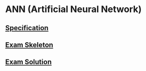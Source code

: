 # ANN (Artificial Neural Network)

## [Specification](../specifications/ann.pdf)

## [Exam Skeleton](skeleton/)

## [Exam Solution](solution/)
